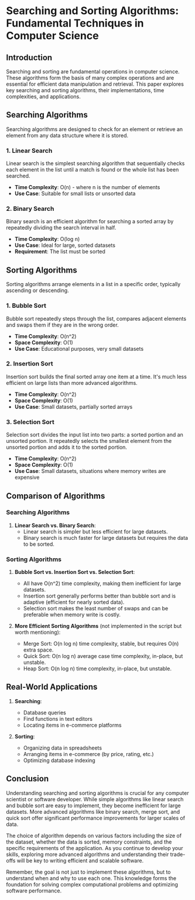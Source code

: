 # Searching and Sorting Algorithms: Fundamental Techniques in Computer Science

## Introduction

Searching and sorting are fundamental operations in computer science. These algorithms form the basis of many complex operations and are essential for efficient data manipulation and retrieval. This paper explores key searching and sorting algorithms, their implementations, time complexities, and applications.

## Searching Algorithms

Searching algorithms are designed to check for an element or retrieve an element from any data structure where it is stored.

### 1. Linear Search

Linear search is the simplest searching algorithm that sequentially checks each element in the list until a match is found or the whole list has been searched.

- **Time Complexity**: O(n) - where n is the number of elements
- **Use Case**: Suitable for small lists or unsorted data

### 2. Binary Search

Binary search is an efficient algorithm for searching a sorted array by repeatedly dividing the search interval in half.

- **Time Complexity**: O(log n)
- **Use Case**: Ideal for large, sorted datasets
- **Requirement**: The list must be sorted

## Sorting Algorithms

Sorting algorithms arrange elements in a list in a specific order, typically ascending or descending.

### 1. Bubble Sort

Bubble sort repeatedly steps through the list, compares adjacent elements and swaps them if they are in the wrong order.

- **Time Complexity**: O(n^2)
- **Space Complexity**: O(1)
- **Use Case**: Educational purposes, very small datasets

### 2. Insertion Sort

Insertion sort builds the final sorted array one item at a time. It's much less efficient on large lists than more advanced algorithms.

- **Time Complexity**: O(n^2)
- **Space Complexity**: O(1)
- **Use Case**: Small datasets, partially sorted arrays

### 3. Selection Sort

Selection sort divides the input list into two parts: a sorted portion and an unsorted portion. It repeatedly selects the smallest element from the unsorted portion and adds it to the sorted portion.

- **Time Complexity**: O(n^2)
- **Space Complexity**: O(1)
- **Use Case**: Small datasets, situations where memory writes are expensive

## Comparison of Algorithms

### Searching Algorithms

1. **Linear Search vs. Binary Search**:
   - Linear search is simpler but less efficient for large datasets.
   - Binary search is much faster for large datasets but requires the data to be sorted.

### Sorting Algorithms

1. **Bubble Sort vs. Insertion Sort vs. Selection Sort**:
   - All have O(n^2) time complexity, making them inefficient for large datasets.
   - Insertion sort generally performs better than bubble sort and is adaptive (efficient for nearly sorted data).
   - Selection sort makes the least number of swaps and can be preferable when memory write is costly.

2. **More Efficient Sorting Algorithms** (not implemented in the script but worth mentioning):
   - Merge Sort: O(n log n) time complexity, stable, but requires O(n) extra space.
   - Quick Sort: O(n log n) average case time complexity, in-place, but unstable.
   - Heap Sort: O(n log n) time complexity, in-place, but unstable.

## Real-World Applications

1. **Searching**:
   - Database queries
   - Find functions in text editors
   - Locating items in e-commerce platforms

2. **Sorting**:
   - Organizing data in spreadsheets
   - Arranging items in e-commerce (by price, rating, etc.)
   - Optimizing database indexing

## Conclusion

Understanding searching and sorting algorithms is crucial for any computer scientist or software developer. While simple algorithms like linear search and bubble sort are easy to implement, they become inefficient for large datasets. More advanced algorithms like binary search, merge sort, and quick sort offer significant performance improvements for larger scales of data.

The choice of algorithm depends on various factors including the size of the dataset, whether the data is sorted, memory constraints, and the specific requirements of the application. As you continue to develop your skills, exploring more advanced algorithms and understanding their trade-offs will be key to writing efficient and scalable software.

Remember, the goal is not just to implement these algorithms, but to understand when and why to use each one. This knowledge forms the foundation for solving complex computational problems and optimizing software performance.